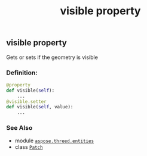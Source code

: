 ﻿---
title: visible property
second_title: Aspose.3D for Python via .NET API References
description: 
type: docs
weight: 270
url: /python-net/aspose.threed.entities/patch/visible/
is_root: false
---

## visible property


Gets or sets if the geometry is visible
### Definition:
```python
@property
def visible(self):
    ...
@visible.setter
def visible(self, value):
    ...
```

### See Also
* module [`aspose.threed.entities`](../../)
* class [`Patch`](/3d/python-net/aspose.threed.entities/patch)
